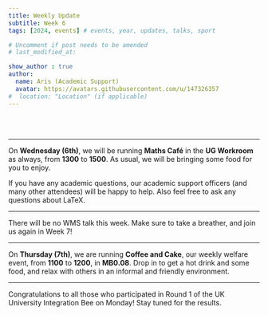 ```yaml
---
title: Weekly Update
subtitle: Week 6
tags: [2024, events] # events, year, updates, talks, sport

# Uncomment if post needs to be amended
# last_modified_at:

show_author : true
author:
  name: Aris (Academic Support)
  avatar: https://avatars.githubusercontent.com/u/147326357
#  location: "Location" (if applicable)
---
```




<br/>
<br/>

---

On **Wednesday (6th)**, we will be running **Maths Café** in the **UG Workroom** as always, from **1300** to **1500**. As usual, we will be bringing some food for you to enjoy.

If you have any academic questions, our academic support officers (and many other attendees) will be happy to help. Also feel free to ask any questions about LaTeX.

---

There will be no WMS talk this week. Make sure to take a breather, and join us again in Week 7!

---


On **Thursday (7th)**, we are running **Coffee and Cake**, our weekly welfare event, from **1100** to **1200**, in **MB0.08**. Drop in to get a hot drink and some food, and relax with others in an informal and friendly environment.

---

Congratulations to all those who participated in Round 1 of the UK University Integration Bee on Monday! Stay tuned for the results.
